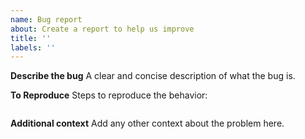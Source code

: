 ```yaml
---
name: Bug report
about: Create a report to help us improve
title: ''
labels: ''
---
```


**Describe the bug**
A clear and concise description of what the bug is.

**To Reproduce**
Steps to reproduce the behavior:
```python

```

**Additional context**
Add any other context about the problem here.
